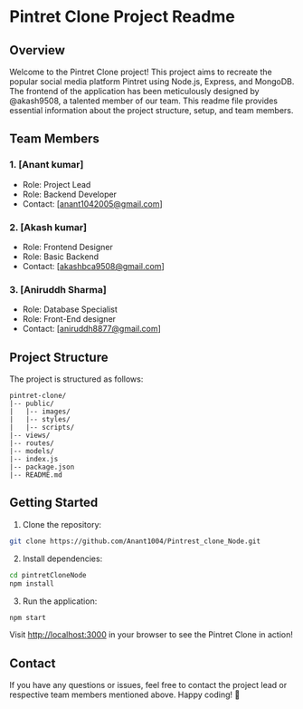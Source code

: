 # Pintret Clone Project Readme
## Overview
Welcome to the Pintret Clone project! This project aims to recreate the popular social media platform Pintret using Node.js, Express, and MongoDB. The frontend of the application has been meticulously designed by @akash9508, a talented member of our team. This readme file provides essential information about the project structure, setup, and team members.

## Team Members

### 1. [Anant kumar]
   - Role: Project Lead
   - Role: Backend Developer
   - Contact: [anant1042005@gmail.com]

### 2. [Akash kumar]
   - Role: Frontend Designer
   - Role: Basic Backend
   - Contact: [akashbca9508@gmail.com]

### 3. [Aniruddh Sharma]
   - Role: Database Specialist
   - Role: Front-End designer
   - Contact: [aniruddh8877@gmail.com]

## Project Structure
The project is structured as follows:
```
pintret-clone/
|-- public/
|   |-- images/
|   |-- styles/
|   |-- scripts/
|-- views/
|-- routes/
|-- models/
|-- index.js
|-- package.json
|-- README.md
```
## Getting Started
1. Clone the repository:

```bash
git clone https://github.com/Anant1004/Pintrest_clone_Node.git
```
2. Install dependencies:
```bash
cd pintretCloneNode
npm install
```
3. Run the application:
```bash
npm start
```
Visit [http://localhost:3000](http://localhost:3000) in your browser to see the Pintret Clone in action!
## Contact
If you have any questions or issues, feel free to contact the project lead or respective team members mentioned above.
Happy coding! 🚀
